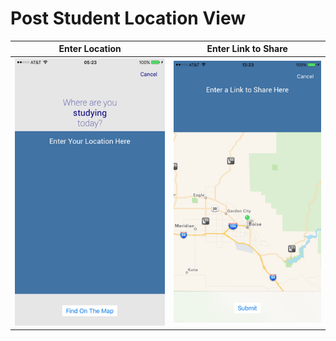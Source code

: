 # Post Student Location View

| Enter Location                   | Enter Link to Share             |
| :-------------:                  | :-------------:                 |
| ![](../images/EnterYourLocationHere.png) | ![](../images/EnterLinkToShareHere.png) |
